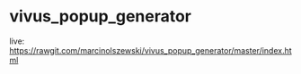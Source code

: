 # vivus_popup_generator

live: https://rawgit.com/marcinolszewski/vivus_popup_generator/master/index.html
